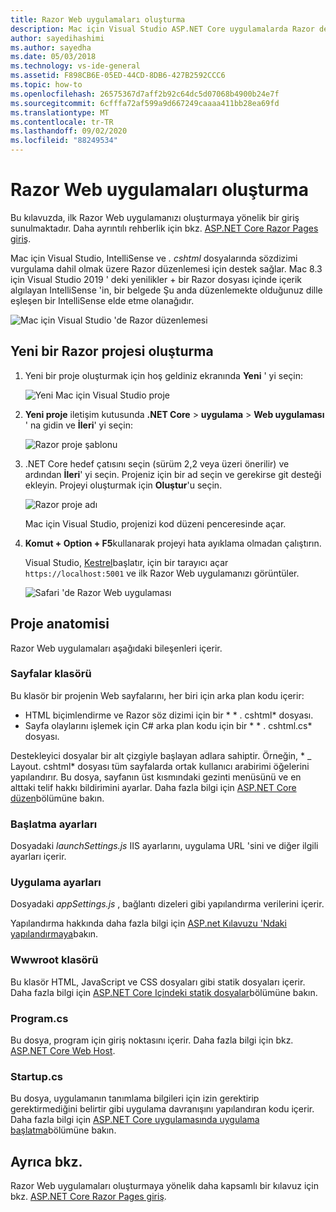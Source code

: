 ```yaml
---
title: Razor Web uygulamaları oluşturma
description: Mac için Visual Studio ASP.NET Core uygulamalarda Razor desteği hakkında bilgi sağlar.
author: sayedihashimi
ms.author: sayedha
ms.date: 05/03/2018
ms.technology: vs-ide-general
ms.assetid: F898CB6E-05ED-44CD-8DB6-427B2592CCC6
ms.topic: how-to
ms.openlocfilehash: 26575367d7aff2b92c64dc5d07068b4900b24e7f
ms.sourcegitcommit: 6cfffa72af599a9d667249caaaa411bb28ea69fd
ms.translationtype: MT
ms.contentlocale: tr-TR
ms.lasthandoff: 09/02/2020
ms.locfileid: "88249534"
---
```

# <a name="create-razor-web-apps"></a>Razor Web uygulamaları oluşturma

Bu kılavuzda, ilk Razor Web uygulamanızı oluşturmaya yönelik bir giriş sunulmaktadır. Daha ayrıntılı rehberlik için bkz. [ASP.NET Core Razor Pages giriş](/aspnet/core/razor-pages/index).

Mac için Visual Studio, IntelliSense ve *. cshtml* dosyalarında sözdizimi vurgulama dahil olmak üzere Razor düzenlemesi için destek sağlar. Mac 8.3 için Visual Studio 2019 ' deki yenilikler + bir Razor dosyası içinde içerik algılayan IntelliSense 'in, bir belgede Şu anda düzenlemekte olduğunuz dille eşleşen bir IntelliSense elde etme olanağıdır.

![Mac için Visual Studio 'de Razor düzenlemesi](media/razor-2019.png)

## <a name="creating-a-new-razor-project"></a>Yeni bir Razor projesi oluşturma

1. Yeni bir proje oluşturmak için hoş geldiniz ekranında **Yeni** ' yi seçin:

   ![Yeni Mac için Visual Studio proje](media/razor-new.png)
1. **Yeni proje** iletişim kutusunda **.NET Core**  >  **uygulama**  >  **Web uygulaması** ' na gidin ve **İleri**' yi seçin:

   ![Razor proje şablonu](media/razor-new-project1.png)
1. .NET Core hedef çatısını seçin (sürüm 2,2 veya üzeri önerilir) ve ardından **İleri**' yi seçin. Projeniz için bir ad seçin ve gerekirse git desteği ekleyin. Projeyi oluşturmak için **Oluştur**'u seçin.

   ![Razor proje adı](media/razor-new-project2.png)

   Mac için Visual Studio, projenizi kod düzeni penceresinde açar.
1. **Komut + Option + F5**kullanarak projeyi hata ayıklama olmadan çalıştırın.

   Visual Studio, [Kestrel](/aspnet/core/fundamentals/servers/kestrel)başlatır, için bir tarayıcı açar `https://localhost:5001` ve ilk Razor Web uygulamanızı görüntüler.

   ![Safari 'de Razor Web uygulaması](media/razor-webapp.png)

## <a name="project-anatomy"></a>Proje anatomisi

Razor Web uygulamaları aşağıdaki bileşenleri içerir.

### <a name="pages-folder"></a>Sayfalar klasörü

Bu klasör bir projenin Web sayfalarını, her biri için arka plan kodu içerir:
- HTML biçimlendirme ve Razor söz dizimi için bir * \* . cshtml* dosyası.
- Sayfa olaylarını işlemek için C# arka plan kodu için bir * \* . cshtml.cs* dosyası.

Destekleyici dosyalar bir alt çizgiyle başlayan adlara sahiptir. Örneğin, * \_ Layout. cshtml* dosyası tüm sayfalarda ortak kullanıcı arabirimi öğelerini yapılandırır. Bu dosya, sayfanın üst kısmındaki gezinti menüsünü ve en alttaki telif hakkı bildirimini ayarlar. Daha fazla bilgi için [ASP.NET Core düzen](/aspnet/core/mvc/views/layout)bölümüne bakın.

### <a name="launch-settings"></a>Başlatma ayarları

Dosyadaki *launchSettings.js* IIS ayarlarını, uygulama URL 'sini ve diğer ilgili ayarları içerir.

### <a name="app-settings"></a>Uygulama ayarları

Dosyadaki *appSettings.js* , bağlantı dizeleri gibi yapılandırma verilerini içerir.

Yapılandırma hakkında daha fazla bilgi için [ASP.net Kılavuzu 'Ndaki yapılandırmaya](/aspnet/core/fundamentals/configuration/index)bakın.

### <a name="wwwroot-folder"></a>Wwwroot klasörü

Bu klasör HTML, JavaScript ve CSS dosyaları gibi statik dosyaları içerir. Daha fazla bilgi için [ASP.NET Core Içindeki statik dosyalar](/aspnet/core/fundamentals/static-files)bölümüne bakın.

### <a name="programcs"></a>Program.cs

Bu dosya, program için giriş noktasını içerir. Daha fazla bilgi için bkz. [ASP.NET Core Web Host](/aspnet/core/fundamentals/host/web-host).

### <a name="startupcs"></a>Startup.cs

Bu dosya, uygulamanın tanımlama bilgileri için izin gerektirip gerektirmediğini belirtir gibi uygulama davranışını yapılandıran kodu içerir. Daha fazla bilgi için [ASP.NET Core uygulamasında uygulama başlatma](/aspnet/core/fundamentals/startup)bölümüne bakın.

## <a name="see-also"></a>Ayrıca bkz.

Razor Web uygulamaları oluşturmaya yönelik daha kapsamlı bir kılavuz için bkz. [ASP.NET Core Razor Pages giriş](/aspnet/core/razor-pages/index).

